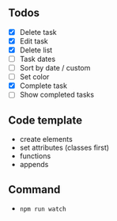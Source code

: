 ## Todos

- [x] Delete task
- [x] Edit task
- [x] Delete list
- [ ] Task dates
- [ ] Sort by date / custom
- [ ] Set color
- [x] Complete task
- [ ] Show completed tasks

## Code template

- create elements
- set attributes (classes first)
- functions
- appends

## Command

- `npm run watch`
